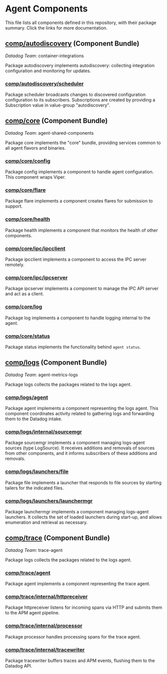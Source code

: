 # Agent Components

This file lists all components defined in this repository, with their package summary.
Click the links for more documentation.

## [comp/autodiscovery](https://pkg.go.dev/github.com/djmitche/dd-agent-comp-experiments/comp/autodiscovery@v0.0.2) (Component Bundle)

*Datadog Team*: container-integrations

Package autodiscovery implements autodiscovery: collecting integration configuration
and monitoring for updates.

### [comp/autodiscovery/scheduler](https://pkg.go.dev/github.com/djmitche/dd-agent-comp-experiments/comp/autodiscovery/scheduler@v0.0.2)

Package scheduler broadcasts changes to discovered configuration
configuration to its subscribers.  Subscriptions are created by providing a
Subscription value in value-group "autodiscovery".

## [comp/core](https://pkg.go.dev/github.com/djmitche/dd-agent-comp-experiments/comp/core@v0.0.2) (Component Bundle)

*Datadog Team*: agent-shared-components

Package core implements the "core" bundle, providing services common to all
agent flavors and binaries.

### [comp/core/config](https://pkg.go.dev/github.com/djmitche/dd-agent-comp-experiments/comp/core/config@v0.0.2)

Package config implements a component to handle agent configuration.  This
component wraps Viper.

### [comp/core/flare](https://pkg.go.dev/github.com/djmitche/dd-agent-comp-experiments/comp/core/flare@v0.0.2)

Package flare implements a component creates flares for submission to support.

### [comp/core/health](https://pkg.go.dev/github.com/djmitche/dd-agent-comp-experiments/comp/core/health@v0.0.2)

Package health implements a component that monitors the health of other
components.

### [comp/core/ipc/ipcclient](https://pkg.go.dev/github.com/djmitche/dd-agent-comp-experiments/comp/core/ipc/ipcclient@v0.0.2)

Package ipcclient implements a component to access the IPC server remotely.

### [comp/core/ipc/ipcserver](https://pkg.go.dev/github.com/djmitche/dd-agent-comp-experiments/comp/core/ipc/ipcserver@v0.0.2)

Package ipcserver implements a component to manage the IPC API server and act
as a client.

### [comp/core/log](https://pkg.go.dev/github.com/djmitche/dd-agent-comp-experiments/comp/core/log@v0.0.2)

Package log implements a component to handle logging internal to the agent.

### [comp/core/status](https://pkg.go.dev/github.com/djmitche/dd-agent-comp-experiments/comp/core/status@v0.0.2)

Package status implements the functionality behind `agent status`.

## [comp/logs](https://pkg.go.dev/github.com/djmitche/dd-agent-comp-experiments/comp/logs@v0.0.2) (Component Bundle)

*Datadog Team*: agent-metrics-logs

Package logs collects the packages related to the logs agent.

### [comp/logs/agent](https://pkg.go.dev/github.com/djmitche/dd-agent-comp-experiments/comp/logs/agent@v0.0.2)

Package agent implements a component representing the logs agent.  This
component coordinates activity related to gathering logs and forwarding them
to the Datadog intake.

### [comp/logs/internal/sourcemgr](https://pkg.go.dev/github.com/djmitche/dd-agent-comp-experiments/comp/logs/internal/sourcemgr@v0.0.2)

Package sourcemgr implements a component managing logs-agent sources (type
LogSource).  It receives additions and removals of sources from other
components, and it informs subscribers of these additions and removals.

### [comp/logs/launchers/file](https://pkg.go.dev/github.com/djmitche/dd-agent-comp-experiments/comp/logs/launchers/file@v0.0.2)

Package file implements a launcher that responds to file sources by starting
tailers for the indicated files.

### [comp/logs/launchers/launchermgr](https://pkg.go.dev/github.com/djmitche/dd-agent-comp-experiments/comp/logs/launchers/launchermgr@v0.0.2)

Package launchermgr implements a component managing logs-agent launchers.  It collects
the set of loaded launchers during start-up, and allows enumeration and retrieval
as necessary.

## [comp/trace](https://pkg.go.dev/github.com/djmitche/dd-agent-comp-experiments/comp/trace@v0.0.2) (Component Bundle)

*Datadog Team*: trace-agent

Package logs collects the packages related to the logs agent.

### [comp/trace/agent](https://pkg.go.dev/github.com/djmitche/dd-agent-comp-experiments/comp/trace/agent@v0.0.2)

Package agent implements a component representing the trace agent.

### [comp/trace/internal/httpreceiver](https://pkg.go.dev/github.com/djmitche/dd-agent-comp-experiments/comp/trace/internal/httpreceiver@v0.0.2)

Package httpreceiver listens for incoming spans via HTTP and submits them to
the APM agent pipeline.

### [comp/trace/internal/processor](https://pkg.go.dev/github.com/djmitche/dd-agent-comp-experiments/comp/trace/internal/processor@v0.0.2)

Package processor handles processing spans for the trace agent.

### [comp/trace/internal/tracewriter](https://pkg.go.dev/github.com/djmitche/dd-agent-comp-experiments/comp/trace/internal/tracewriter@v0.0.2)

Package tracewriter buffers traces and APM events, flushing them to the
Datadog API.
